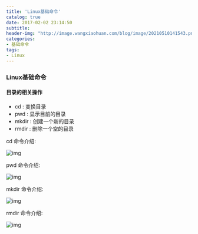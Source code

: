 ```yaml
---
title: 'Linux基础命令'
catalog: true
date: 2017-02-02 23:14:50
subtitle:
header-img: "http://image.wangxiaohuan.com/blog/image/20210510141543.png"
categories:
- 基础命令
tags:
- Linux
---
```


### Linux基础命令

#### 目录的相关操作

- cd : 变换目录
- pwd : 显示目前的目录
- mkdir : 创建一个新的目录
- rmdir : 删除一个空的目录

cd 命令介绍:

![img](http://image.wangxiaohuan.com/blog/image/20210511230351.png)

pwd 命令介绍:

![img](http://image.wangxiaohuan.com/blog/image/20210511230552.png)

mkdir 命令介绍:

![img](http://image.wangxiaohuan.com/blog/image/20210511230712.png)

rmdir 命令介绍:

![img](http://image.wangxiaohuan.com/blog/image/20210511230816.png)